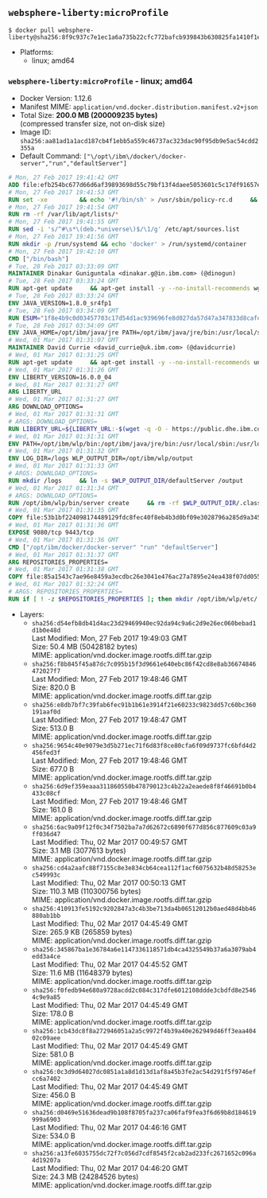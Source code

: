 ## `websphere-liberty:microProfile`

```console
$ docker pull websphere-liberty@sha256:8f9c937c7e1ec1a6a735b22cfc772bafcb939843b630825fa1410f1e2ee8935a
```

-	Platforms:
	-	linux; amd64

### `websphere-liberty:microProfile` - linux; amd64

-	Docker Version: 1.12.6
-	Manifest MIME: `application/vnd.docker.distribution.manifest.v2+json`
-	Total Size: **200.0 MB (200009235 bytes)**  
	(compressed transfer size, not on-disk size)
-	Image ID: `sha256:aa81ad1a1acd187cb4f1ebb5a559c46737ac323dac90f95db9e5ac54cdd2355a`
-	Default Command: `["\/opt\/ibm\/docker\/docker-server","run","defaultServer"]`

```dockerfile
# Mon, 27 Feb 2017 19:41:42 GMT
ADD file:efb254bc677d66d6af39893698d55c79bf13f4daee5053601c5c17df91657e6e in / 
# Mon, 27 Feb 2017 19:41:53 GMT
RUN set -xe 		&& echo '#!/bin/sh' > /usr/sbin/policy-rc.d 	&& echo 'exit 101' >> /usr/sbin/policy-rc.d 	&& chmod +x /usr/sbin/policy-rc.d 		&& dpkg-divert --local --rename --add /sbin/initctl 	&& cp -a /usr/sbin/policy-rc.d /sbin/initctl 	&& sed -i 's/^exit.*/exit 0/' /sbin/initctl 		&& echo 'force-unsafe-io' > /etc/dpkg/dpkg.cfg.d/docker-apt-speedup 		&& echo 'DPkg::Post-Invoke { "rm -f /var/cache/apt/archives/*.deb /var/cache/apt/archives/partial/*.deb /var/cache/apt/*.bin || true"; };' > /etc/apt/apt.conf.d/docker-clean 	&& echo 'APT::Update::Post-Invoke { "rm -f /var/cache/apt/archives/*.deb /var/cache/apt/archives/partial/*.deb /var/cache/apt/*.bin || true"; };' >> /etc/apt/apt.conf.d/docker-clean 	&& echo 'Dir::Cache::pkgcache ""; Dir::Cache::srcpkgcache "";' >> /etc/apt/apt.conf.d/docker-clean 		&& echo 'Acquire::Languages "none";' > /etc/apt/apt.conf.d/docker-no-languages 		&& echo 'Acquire::GzipIndexes "true"; Acquire::CompressionTypes::Order:: "gz";' > /etc/apt/apt.conf.d/docker-gzip-indexes 		&& echo 'Apt::AutoRemove::SuggestsImportant "false";' > /etc/apt/apt.conf.d/docker-autoremove-suggests
# Mon, 27 Feb 2017 19:41:54 GMT
RUN rm -rf /var/lib/apt/lists/*
# Mon, 27 Feb 2017 19:41:55 GMT
RUN sed -i 's/^#\s*\(deb.*universe\)$/\1/g' /etc/apt/sources.list
# Mon, 27 Feb 2017 19:41:56 GMT
RUN mkdir -p /run/systemd && echo 'docker' > /run/systemd/container
# Mon, 27 Feb 2017 19:42:10 GMT
CMD ["/bin/bash"]
# Tue, 28 Feb 2017 03:33:09 GMT
MAINTAINER Dinakar Guniguntala <dinakar.g@in.ibm.com> (@dinogun)
# Tue, 28 Feb 2017 03:33:24 GMT
RUN apt-get update     && apt-get install -y --no-install-recommends wget ca-certificates     && rm -rf /var/lib/apt/lists/*
# Tue, 28 Feb 2017 03:33:24 GMT
ENV JAVA_VERSION=1.8.0_sr4fp1
# Tue, 28 Feb 2017 03:34:09 GMT
RUN ESUM="1f8e4b9c0d03457703c17d54d1ac939696fe8d027da57d47a347833d8cafdc90"     && BASE_URL="https://public.dhe.ibm.com/ibmdl/export/pub/systems/cloud/runtimes/java/meta/"     && YML_FILE="jre/linux/x86_64/index.yml"     && wget -q -U UA_IBM_JAVA_Docker -O /tmp/index.yml $BASE_URL/$YML_FILE     && JAVA_URL=$(cat /tmp/index.yml | sed -n '/'$JAVA_VERSION'/{n;p}' | sed -n 's/\s*uri:\s//p' | tr -d '\r')     && wget -q -U UA_IBM_JAVA_Docker -O /tmp/ibm-java.bin $JAVA_URL     && echo "$ESUM  /tmp/ibm-java.bin" | sha256sum -c -     && echo "INSTALLER_UI=silent" > /tmp/response.properties     && echo "USER_INSTALL_DIR=/opt/ibm/java" >> /tmp/response.properties     && echo "LICENSE_ACCEPTED=TRUE" >> /tmp/response.properties     && mkdir -p /opt/ibm     && chmod +x /tmp/ibm-java.bin     && /tmp/ibm-java.bin -i silent -f /tmp/response.properties     && rm -f /tmp/response.properties     && rm -f /tmp/index.yml     && rm -f /tmp/ibm-java.bin
# Tue, 28 Feb 2017 03:34:09 GMT
ENV JAVA_HOME=/opt/ibm/java/jre PATH=/opt/ibm/java/jre/bin:/usr/local/sbin:/usr/local/bin:/usr/sbin:/usr/bin:/sbin:/bin
# Wed, 01 Mar 2017 01:31:07 GMT
MAINTAINER David Currie <david_currie@uk.ibm.com> (@davidcurrie)
# Wed, 01 Mar 2017 01:31:25 GMT
RUN apt-get update     && apt-get install -y --no-install-recommends unzip     && rm -rf /var/lib/apt/lists/*
# Wed, 01 Mar 2017 01:31:26 GMT
ENV LIBERTY_VERSION=16.0.0_04
# Wed, 01 Mar 2017 01:31:27 GMT
ARG LIBERTY_URL
# Wed, 01 Mar 2017 01:31:27 GMT
ARG DOWNLOAD_OPTIONS=
# Wed, 01 Mar 2017 01:31:31 GMT
# ARGS: DOWNLOAD_OPTIONS=
RUN LIBERTY_URL=${LIBERTY_URL:-$(wget -q -O - https://public.dhe.ibm.com/ibmdl/export/pub/software/websphere/wasdev/downloads/wlp/index.yml  | grep $LIBERTY_VERSION -A 6 | sed -n 's/\s*kernel:\s//p' | tr -d '\r' )}      && wget $DOWNLOAD_OPTIONS $LIBERTY_URL -U UA-IBM-WebSphere-Liberty-Docker -O /tmp/wlp.zip     && unzip -q /tmp/wlp.zip -d /opt/ibm     && rm /tmp/wlp.zip
# Wed, 01 Mar 2017 01:31:31 GMT
ENV PATH=/opt/ibm/wlp/bin:/opt/ibm/java/jre/bin:/usr/local/sbin:/usr/local/bin:/usr/sbin:/usr/bin:/sbin:/bin
# Wed, 01 Mar 2017 01:31:32 GMT
ENV LOG_DIR=/logs WLP_OUTPUT_DIR=/opt/ibm/wlp/output
# Wed, 01 Mar 2017 01:31:33 GMT
# ARGS: DOWNLOAD_OPTIONS=
RUN mkdir /logs     && ln -s $WLP_OUTPUT_DIR/defaultServer /output     && ln -s /opt/ibm/wlp/usr/servers/defaultServer /config
# Wed, 01 Mar 2017 01:31:34 GMT
# ARGS: DOWNLOAD_OPTIONS=
RUN /opt/ibm/wlp/bin/server create     && rm -rf $WLP_OUTPUT_DIR/.classCache /output/workarea
# Wed, 01 Mar 2017 01:31:35 GMT
COPY file:53b1bf224098174489129fdc8fec40f8eb4b3d0bf09e3028796a285d9a3457f1 in /opt/ibm/docker/ 
# Wed, 01 Mar 2017 01:31:36 GMT
EXPOSE 9080/tcp 9443/tcp
# Wed, 01 Mar 2017 01:31:36 GMT
CMD ["/opt/ibm/docker/docker-server" "run" "defaultServer"]
# Wed, 01 Mar 2017 01:31:37 GMT
ARG REPOSITORIES_PROPERTIES=
# Wed, 01 Mar 2017 01:31:38 GMT
COPY file:85a1543c7ae96e8459a3ecdbc26e3041e476ac27a7895e24ea438f07dd0552f7 in /config/ 
# Wed, 01 Mar 2017 01:32:24 GMT
# ARGS: REPOSITORIES_PROPERTIES=
RUN if [ ! -z $REPOSITORIES_PROPERTIES ]; then mkdir /opt/ibm/wlp/etc/     && echo $REPOSITORIES_PROPERTIES > /opt/ibm/wlp/etc/repositories.properties; fi     && installUtility install --acceptLicense       appSecurity-2.0 localConnector-1.0 ssl-1.0 microProfile-1.0     && if [ ! -z $REPOSITORIES_PROPERTIES ]; then rm /opt/ibm/wlp/etc/repositories.properties; fi     && rm -rf /output/workarea /output/logs
```

-	Layers:
	-	`sha256:d54efb8db41d4ac23d29469940ec92da94c9a6c2d9e26ec060bebad1d1b0e48d`  
		Last Modified: Mon, 27 Feb 2017 19:49:03 GMT  
		Size: 50.4 MB (50428182 bytes)  
		MIME: application/vnd.docker.image.rootfs.diff.tar.gzip
	-	`sha256:f8b845f45a87dc7c095b15f3d9661e640ebc86f42cd8e8ab36674846472027f7`  
		Last Modified: Mon, 27 Feb 2017 19:48:46 GMT  
		Size: 820.0 B  
		MIME: application/vnd.docker.image.rootfs.diff.tar.gzip
	-	`sha256:e8db7bf7c39fab6fec91b1b61e3914f21e60233c9823dd57c60bc360191aaf0d`  
		Last Modified: Mon, 27 Feb 2017 19:48:47 GMT  
		Size: 513.0 B  
		MIME: application/vnd.docker.image.rootfs.diff.tar.gzip
	-	`sha256:9654c40e9079e3d5b271ec71f6d83f8ce80cfa6f09d9737fc6bfd4d2456fed3f`  
		Last Modified: Mon, 27 Feb 2017 19:48:46 GMT  
		Size: 677.0 B  
		MIME: application/vnd.docker.image.rootfs.diff.tar.gzip
	-	`sha256:6d9ef359eaaa311860550b478790123c4b22a2eaede8f8f46691b0b4433c08cf`  
		Last Modified: Mon, 27 Feb 2017 19:48:46 GMT  
		Size: 161.0 B  
		MIME: application/vnd.docker.image.rootfs.diff.tar.gzip
	-	`sha256:6ac9a09f12f0c34f7502ba7a7d62672c6890f677d856c877609c03a9ff036d47`  
		Last Modified: Thu, 02 Mar 2017 00:49:57 GMT  
		Size: 3.1 MB (3077613 bytes)  
		MIME: application/vnd.docker.image.rootfs.diff.tar.gzip
	-	`sha256:cd4a2aafc88f7155c8e3e834cb64cea112f1acf6075632b48d58253ec549993c`  
		Last Modified: Thu, 02 Mar 2017 00:50:13 GMT  
		Size: 110.3 MB (110300756 bytes)  
		MIME: application/vnd.docker.image.rootfs.diff.tar.gzip
	-	`sha256:410913fe5192c9202847a3c4b3be713da4b06512012b0aed48d4bb46880ab1bb`  
		Last Modified: Thu, 02 Mar 2017 04:45:49 GMT  
		Size: 265.9 KB (265859 bytes)  
		MIME: application/vnd.docker.image.rootfs.diff.tar.gzip
	-	`sha256:345867ba1e36784a6e1147336118571db4ca4325549b37a6a3079ab4edd3a4ce`  
		Last Modified: Thu, 02 Mar 2017 04:45:52 GMT  
		Size: 11.6 MB (11648379 bytes)  
		MIME: application/vnd.docker.image.rootfs.diff.tar.gzip
	-	`sha256:f0fedb94e680a9728acdd2c084c317dfe6012108ddde3cbdfd8e25464c9e9a85`  
		Last Modified: Thu, 02 Mar 2017 04:45:49 GMT  
		Size: 178.0 B  
		MIME: application/vnd.docker.image.rootfs.diff.tar.gzip
	-	`sha256:1cb43dc8f8a272946051a2a5c9972f4b39a40e262949d46ff3eaa40402c09aee`  
		Last Modified: Thu, 02 Mar 2017 04:45:49 GMT  
		Size: 581.0 B  
		MIME: application/vnd.docker.image.rootfs.diff.tar.gzip
	-	`sha256:0c3d9d64027dc0851a1a8d1d13d1af8a45b3fe2ac54d291f5f9746efcc6a7402`  
		Last Modified: Thu, 02 Mar 2017 04:45:49 GMT  
		Size: 456.0 B  
		MIME: application/vnd.docker.image.rootfs.diff.tar.gzip
	-	`sha256:d0469e51636dead9b108f8705fa237ca06faf9fea3f6d69b8d184619999a6903`  
		Last Modified: Thu, 02 Mar 2017 04:46:16 GMT  
		Size: 534.0 B  
		MIME: application/vnd.docker.image.rootfs.diff.tar.gzip
	-	`sha256:a13fe6035755dc72f7c056d7cdf8545f2cab2ad233fc2671652c096a4d19207a`  
		Last Modified: Thu, 02 Mar 2017 04:46:20 GMT  
		Size: 24.3 MB (24284526 bytes)  
		MIME: application/vnd.docker.image.rootfs.diff.tar.gzip
